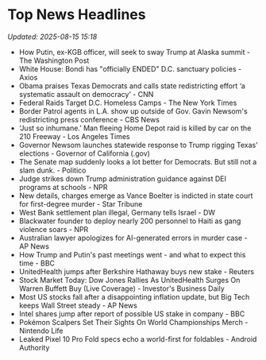 # Top News Headlines

_Updated: 2025-08-15 15:18_

- How Putin, ex-KGB officer, will seek to sway Trump at Alaska summit - The Washington Post
- White House: Bondi has "officially ENDED" D.C. sanctuary policies - Axios
- Obama praises Texas Democrats and calls state redistricting effort ‘a systematic assault on democracy’ - CNN
- Federal Raids Target D.C. Homeless Camps - The New York Times
- Border Patrol agents in L.A. show up outside of Gov. Gavin Newsom's redistricting press conference - CBS News
- ‘Just so inhumane.’ Man fleeing Home Depot raid is killed by car on the 210 Freeway - Los Angeles Times
- Governor Newsom launches statewide response to Trump rigging Texas’ elections - Governor of California (.gov)
- The Senate map suddenly looks a lot better for Democrats. But still not a slam dunk. - Politico
- Judge strikes down Trump administration guidance against DEI programs at schools - NPR
- New details, charges emerge as Vance Boelter is indicted in state court for first-degree murder - Star Tribune
- West Bank settlement plan illegal, Germany tells Israel - DW
- Blackwater founder to deploy nearly 200 personnel to Haiti as gang violence soars - NPR
- Australian lawyer apologizes for AI-generated errors in murder case - AP News
- How Trump and Putin's past meetings went - and what to expect this time - BBC
- UnitedHealth jumps after Berkshire Hathaway buys new stake - Reuters
- Stock Market Today: Dow Jones Rallies As UnitedHealth Surges On Warren Buffett Buy (Live Coverage) - Investor's Business Daily
- Most US stocks fall after a disappointing inflation update, but Big Tech keeps Wall Street steady - AP News
- Intel shares jump after report of possible US stake in company - BBC
- Pokémon Scalpers Set Their Sights On World Championships Merch - Nintendo Life
- Leaked Pixel 10 Pro Fold specs echo a world-first for foldables - Android Authority